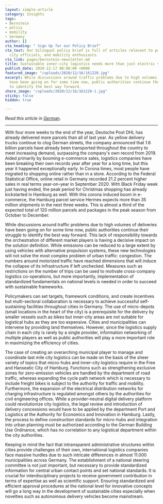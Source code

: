 ```yaml
---
layout: simple-article
category: Insights
tags:
- Bernstein
- policy
- mobility
- Germany
author: []
cta_heading: " Sign Up for our Policy Brief"
cta_text: Our bilingual policy brief is full of articles relevant to policymakers,
  city officials, and mobility enthusiasts.
cta_link: pages/bernstein-newsletter.md
title: Sustainable inner-city logistics needs more than just electric vehicles
publish_date: 2020-12-17 00:00:00 +0000
featured_image: "/uploads/2020/12/16/161220.jpg"
excerpt: While discussions around traffic problems due to high volumes of deliveries
  have been going on for some time now, public authorities continue their struggle
  to identify the best way forward.
share_image: "/uploads/2020/12/16/161220-1.jpg"
sticky: false
hidden: true

---
```

_Read this article in_ [_German_](https://bernstein-group.com/2020/11/19/die-uhr-tickt-verkehrsministerium/).

***

With four more weeks to the end of the year, Deutsche Post DHL has already delivered more parcels than all of last year. As yellow delivery trucks continue to clog German streets, the company announced that 1.6 billion parcels have already been transported throughout the country to meet increasing demand, surpassing the company's own record from 2019. Aided primarily by booming e-commerce sales, logistics companies have been breaking their own records year after year for a long time, but this year it happened exceptionally early. In Corona times, most people have migrated to shopping online rather than in a store. According to the Federal Statistical Office, online retail in Germany recorded 21.2 percent higher sales in real terms year-on-year in September 2020. With Black Friday week just having ended, the peak period for Christmas shopping has already kickstarted in Hamburg as well. With this corona induced boom in e-commerce, the Hamburg parcel service Hermes expects more than 35 million shipments in the next three weeks. This is almost a third of the expected total of 120 million parcels and packages in the peak season from October to December.

While discussions around traffic problems due to high volumes of deliveries have been going on for some time now, public authorities continue their struggle to identify the best way forward. This lack of responsibility towards the orchestration of different market players is having a decisive impact on the solution definition. While emissions can be reduced to a large extent by using vehicles with alternative propulsion systems, these new technologies will not solve the most complex problem of urban traffic: congestion. The numbers around motorized traffic have reached dimensions that will induce the collapse of its infrastructure if left unchecked. Measures such as restrictions on the number of trips can be used to motivate cross-company logistics co-operations, but more importantly, implementation of standardized fundamentals on national levels is needed in order to succeed with sustainable frameworks.

Policymakers can set targets, framework conditions, and create incentives but multi-sectoral collaboration is necessary to achieve successful self-sustaining facilities throughout cities in Germany. The use of micro-depots (small locations in the heart of the city) is a prerequisite for the delivery by smaller vessels such as bikes but inner-city areas are not suitable for logistical hubs as they are too expensive. Cities and municipalities can intervene by providing land themselves. However, since the logistics supply chain in each city is rarely by a single provider, information networking of multiple players as well as public authorities will play a more important role in maximizing the efficiency of cities.

The case of creating an overarching municipal player to manage and coordinate last mile city logistics can be made on the basis of the sheer variety of topics that micro-hubs and inner-city logistics require in the Free and Hanseatic City of Hamburg. Functions such as strengthening exclusive zones for zero-emission vehicles are handled by the department of road traffic, whereas expanding the cycle path network which is necessary to include freight bikes is subject to the authority for traffic and mobility. Furthermore, the expansion of the electrical distribution networks for charging infrastructure is regulated amongst others by the authorities for civil engineering offices. While a provider-neutral digital delivery platform could revolutionize city logistics, the legal review and introduction of delivery concessions would have to be applied by the department Port and Logistics at the Authority for Economics and Innovation in Hamburg. Lastly, the process to define construction standards for micro-hubs and integration into urban planning must be authorized according to the German Building Use Ordinance, which has no correlation to any logistical department within the city authorities.

Keeping in mind the fact that intransparent administrative structures within cities provide challenges of their own, international logistics companies face massive hurdles due to such intricate differences in almost 11.000 municipalities across Germany. The establishment of a national steering committee is not just important, but necessary to provide standardized information for central urban contact points and set national standards. It is crucial for interdisciplinary projects to receive government contribution in terms of expertise as well as scientific support. Ensuring standardized and efficient approval procedures at the national level for innovative concepts will go a long way in the development of sustainable cities especially when novelties such as autonomous delivery vehicles become mainstream.